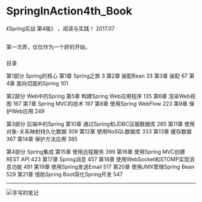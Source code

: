# SpringInAction4th_Book
《Spring实战 第4版》 ，阅读与实践！ 2017.07
##
第一次弄，仅仅作为一个好的开始。
###
目录
>     
第1部分 Spring的核心 
第1章 Spring之旅 3 
第2章 装配Bean 33 
第3章 装配 67 
第4章 面向切面的Spring 101 

第2部分 Web中的Spring 
第5章 构建Spring Web应用程序 135 
第6章 渲染Web视图 167 
第7章 Spring MVC的技术 197 
第8章 使用Spring WebFlow 223 
第9章 保护Web应用 249 

第3部分 后端中的Spring 
第10章 通过Spring和JDBC征服数据库 285 
第11章 使用对象-关系映射持久化数据 309 
第12章 使用NoSQL数据库 333 
第13章 缓存数据 367 
第14章 保护方法应用 385 

第4部分 Spring集成 
第15章 使用远程服务 399 
第16章 使用Spring MVC创建REST API 423 
第17章 Spring消息 457 
第18章 使用WebSocket和STOMP实现消息功能 491 
第19章 使用Spring发送Email 517 
第20章 使用JMX管理Spring Bean 529 
第21章 借助Spring Boot简化Spring开发 547
***
![手写的笔记](https://github.com/Kibos/SpringInAction4th_Book/blob/master/spring01.jpg) 


